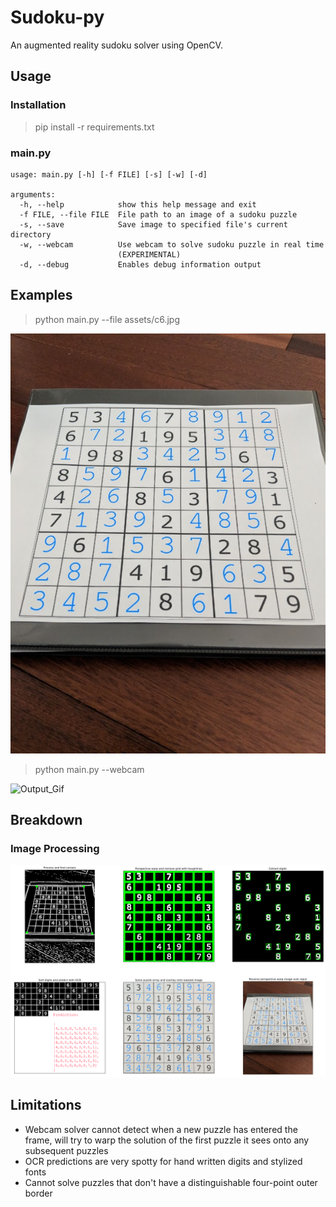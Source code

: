 # Sudoku-py

An augmented reality sudoku solver using OpenCV.

## Usage

### Installation
>pip install -r requirements.txt

### main.py
```
usage: main.py [-h] [-f FILE] [-s] [-w] [-d]

arguments:
  -h, --help            show this help message and exit
  -f FILE, --file FILE  File path to an image of a sudoku puzzle
  -s, --save            Save image to specified file's current directory
  -w, --webcam          Use webcam to solve sudoku puzzle in real time
                        (EXPERIMENTAL)
  -d, --debug           Enables debug information output
```

## Examples
>python main.py --file assets/c6.jpg

![Output_Image](https://github.com/AliShazly/sudoku-py/blob/master/assets/c6_solved.jpg)

>python main.py --webcam

![Output_Gif](https://github.com/AliShazly/sudoku-py/blob/master/assets/v1.gif)

## Breakdown

### Image Processing
![Breakdoown_img](https://github.com/AliShazly/sudoku-py/blob/master/assets/breakdown/breakdown.png)


## Limitations
- Webcam solver cannot detect when a new puzzle has entered the frame, will try to warp the solution of the first puzzle it sees onto any subsequent puzzles
- OCR predictions are very spotty for hand written digits and stylized fonts
- Cannot solve puzzles that don't have a distinguishable four-point outer border
